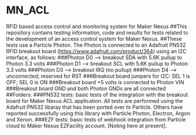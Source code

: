 # MN_ACL
RFID based access control and monitoring system for Maker Nexus
##This repository contains testing information, code and results for
tests related to the development of an access control system for
Maker Nexus.
##These tests use a Particle Photon.  The Photon is connected to an
Adafruit PN532 RFID breakout board (https://www.adafruit.com/product/364)
using an I2C interface, as follows:
###Photon D0 --> breakout SDA with 5.6K pullup to Photon 3.3 volts
###Photon D1 --> breakout SCL with 5.6K pullup to Photon 3.3 volts
###Photon D3 --> breakout IRQ (no pullup)
###Photon D4 --> unconnected; reserved for RST
###Breakout board jumpers for I2C:  SEL 1 is OFF; SEL 0 is ON
###Breakout board +5 volts is connected to Photon VIN
###Breakout board GND and both Photon GNDs are all connected
##Folders:
###PN532 tests:  basic tests of the integration with the breakout board
for Maker Nexus ACL application.  All tests are performed using the
Adafruit PN532 libaray that has been ported over to Particle. Others have
reported successfully using this library with Particle Photon, Electron,
Argon and Xenon.
###EZF tests: basic tests of webhook integration from Particle cloud to
Maker Nexus EZFacility account.  [Noting here at present].






